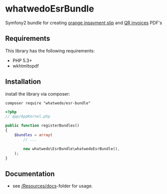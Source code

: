# whatwedoEsrBundle

Symfony2 bundle for creating [orange inpayment slip](https://www.postfinance.ch/en/biz/prod/pay/debsolution/inpayref/offer.html)
and [QR invoices](https://www.paymentstandards.ch/dam/downloads/ig-qr-bill-en.pdf) PDF's

## Requirements

This library has the following requirements:

- PHP 5.3+
- wkhtmltopdf 

## Installation

install the library via composer:

```
composer require "whatwedo/esr-bundle"
```

```php
<?php
// app/AppKernel.php

public function registerBundles()
{
    $bundles = array(
        // ...

        new whatwedo\EsrBundle\whatwedoEsrBundle(),
    );
}
```

## Documentation

* see [/Resources/docs](Resources/docs/index.md)-folder for usage.
